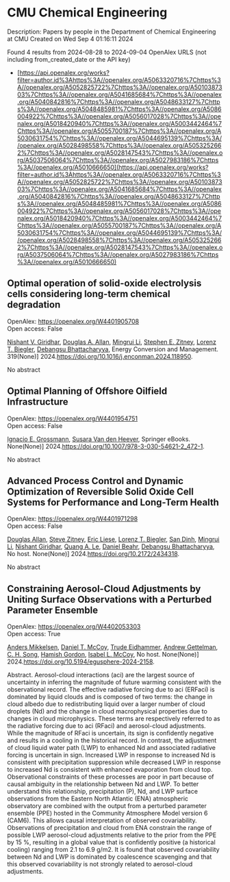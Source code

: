 # CMU Chemical Engineering
Description: Papers by people in the Department of Chemical Engineering at CMU
Created on Wed Sep  4 01:16:11 2024

Found 4 results from 2024-08-28 to 2024-09-04
OpenAlex URLS (not including from_created_date or the API key)
- [https://api.openalex.org/works?filter=author.id%3Ahttps%3A//openalex.org/A5063320716%7Chttps%3A//openalex.org/A5052825722%7Chttps%3A//openalex.org/A5010387303%7Chttps%3A//openalex.org/A5041685684%7Chttps%3A//openalex.org/A5040842816%7Chttps%3A//openalex.org/A5048633127%7Chttps%3A//openalex.org/A5048485981%7Chttps%3A//openalex.org/A5086004922%7Chttps%3A//openalex.org/A5056017028%7Chttps%3A//openalex.org/A5018420940%7Chttps%3A//openalex.org/A5003442464%7Chttps%3A//openalex.org/A5055700187%7Chttps%3A//openalex.org/A5030631754%7Chttps%3A//openalex.org/A5044695139%7Chttps%3A//openalex.org/A5028498558%7Chttps%3A//openalex.org/A5053252662%7Chttps%3A//openalex.org/A5028147543%7Chttps%3A//openalex.org/A5037506064%7Chttps%3A//openalex.org/A5027983186%7Chttps%3A//openalex.org/A5010666650](https://api.openalex.org/works?filter=author.id%3Ahttps%3A//openalex.org/A5063320716%7Chttps%3A//openalex.org/A5052825722%7Chttps%3A//openalex.org/A5010387303%7Chttps%3A//openalex.org/A5041685684%7Chttps%3A//openalex.org/A5040842816%7Chttps%3A//openalex.org/A5048633127%7Chttps%3A//openalex.org/A5048485981%7Chttps%3A//openalex.org/A5086004922%7Chttps%3A//openalex.org/A5056017028%7Chttps%3A//openalex.org/A5018420940%7Chttps%3A//openalex.org/A5003442464%7Chttps%3A//openalex.org/A5055700187%7Chttps%3A//openalex.org/A5030631754%7Chttps%3A//openalex.org/A5044695139%7Chttps%3A//openalex.org/A5028498558%7Chttps%3A//openalex.org/A5053252662%7Chttps%3A//openalex.org/A5028147543%7Chttps%3A//openalex.org/A5037506064%7Chttps%3A//openalex.org/A5027983186%7Chttps%3A//openalex.org/A5010666650)

## Optimal operation of solid-oxide electrolysis cells considering long-term chemical degradation   

OpenAlex: https://openalex.org/W4401905708    
Open access: False
    
[Nishant V. Giridhar](https://openalex.org/A5094303017), [Douglas A. Allan](https://openalex.org/A5103997831), [Mingrui Li](https://openalex.org/A5100684502), [Stephen E. Zitney](https://openalex.org/A5087843055), [Lorenz T. Biegler](https://openalex.org/A5052825722), [Debangsu Bhattacharyya](https://openalex.org/A5037148093), Energy Conversion and Management. 319(None)] 2024.https://doi.org/10.1016/j.enconman.2024.118950.
    
No abstract    

    

## Optimal Planning of Offshore Oilfield Infrastructure   

OpenAlex: https://openalex.org/W4401954751    
Open access: False
    
[Ignacio E. Grossmann](https://openalex.org/A5056017028), [Susara Van den Heever](https://openalex.org/A5015717181), Springer eBooks. None(None)] 2024.https://doi.org/10.1007/978-3-030-54621-2_472-1.
    
No abstract    

    

## Advanced Process Control and Dynamic Optimization of Reversible Solid Oxide Cell Systems for Performance and Long-Term Health   

OpenAlex: https://openalex.org/W4401971298    
Open access: False
    
[Douglas Allan](https://openalex.org/A5070732014), [Steve Zitney](https://openalex.org/A5012099582), [Eric Liese](https://openalex.org/A5037132412), [Lorenz T. Biegler](https://openalex.org/A5052825722), [San Dinh](https://openalex.org/A5059801671), [Mingrui Li](https://openalex.org/A5100684502), [Nishant Giridhar](https://openalex.org/A5094303018), [Quang A. Le](https://openalex.org/A5033092324), [Daniel Beahr](https://openalex.org/A5075358388), [Debangsu Bhattacharyya](https://openalex.org/A5037148093), No host. None(None)] 2024.https://doi.org/10.2172/2434318.
    
No abstract    

    

## Constraining Aerosol-Cloud Adjustments by Uniting Surface Observations with a Perturbed Parameter Ensemble   

OpenAlex: https://openalex.org/W4402053303    
Open access: True
    
[Anders Mikkelsen](https://openalex.org/A5027787343), [Daniel T. McCoy](https://openalex.org/A5052404448), [Trude Eidhammer](https://openalex.org/A5076884167), [Andrew Gettelman](https://openalex.org/A5016753222), [C. H. Song](https://openalex.org/A5103217491), [Hamish Gordon](https://openalex.org/A5086004922), [Isabel L. McCoy](https://openalex.org/A5082829446), No host. None(None)] 2024.https://doi.org/10.5194/egusphere-2024-2158.
    
Abstract. Aerosol-cloud interactions (aci) are the largest source of uncertainty in inferring the magnitude of future warming consistent with the observational record. The effective radiative forcing due to aci (ERFaci) is dominated by liquid clouds and is composed of two terms: the change in cloud albedo due to redistributing liquid over a larger number of cloud droplets (Nd) and the change in cloud macrophysical properties due to changes in cloud microphysics. These terms are respectively referred to as the radiative forcing due to aci (RFaci) and aerosol-cloud adjustments. While the magnitude of RFaci is uncertain, its sign is confidently negative and results in a cooling in the historical record. In contrast, the adjustment of cloud liquid water path (LWP) to enhanced Nd and associated radiative forcing is uncertain in sign. Increased LWP in response to increased Nd is consistent with precipitation suppression while decreased LWP in response to increased Nd is consistent with enhanced evaporation from cloud top. Observational constraints of these processes are poor in part because of causal ambiguity in the relationship between Nd and LWP. To better understand this relationship, precipitation (P), Nd, and LWP surface observations from the Eastern North Atlantic (ENA) atmospheric observatory are combined with the output from a perturbed parameter ensemble (PPE) hosted in the Community Atmosphere Model version 6 (CAM6). This allows causal interpretation of observed covariability. Observations of precipitation and cloud from ENA constrain the range of possible LWP aerosol-cloud adjustments relative to the prior from the PPE by 15 %, resulting in a global value that is confidently positive (a historical cooling) ranging from 2.1 to 6.9 g/m2. It is found that observed covariability between Nd and LWP is dominated by coalescence scavenging and that this observed covariability is not strongly related to aerosol-cloud adjustments.    

    
